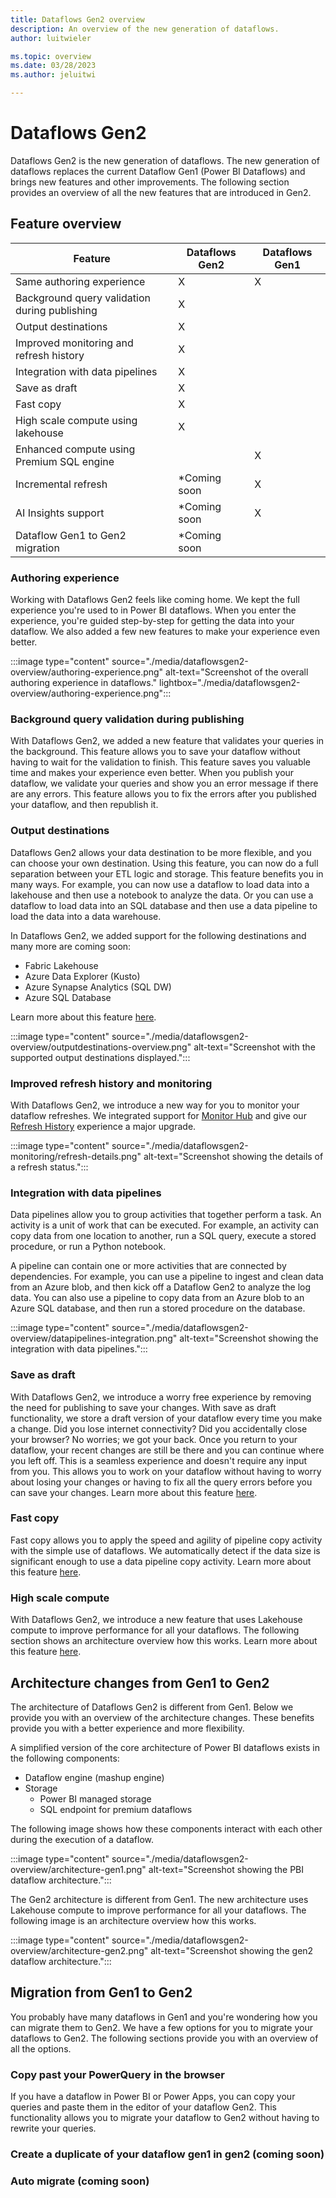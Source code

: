 ```yaml
---
title: Dataflows Gen2 overview
description: An overview of the new generation of dataflows.
author: luitwieler

ms.topic: overview
ms.date: 03/28/2023
ms.author: jeluitwi

---
```


# Dataflows Gen2

Dataflows Gen2 is the new generation of dataflows. The new generation of dataflows replaces the current Dataflow Gen1 (Power BI Dataflows) and brings new features and other improvements. The following section provides an overview of all the new features that are introduced in Gen2.

## Feature overview

| Feature |   Dataflows Gen2 |  Dataflows Gen1 |
|--------|---|---|
| Same authoring experience | X | X |
| Background query validation during publishing | X |  |
| Output destinations  | X  |   |
| Improved monitoring and refresh history       |  X |   |
| Integration with data pipelines     | X  |   |
| Save as draft       | X  |   |
| Fast copy       | X  |   |
| High scale compute using lakehouse     |  X |   |
| Enhanced compute using Premium SQL engine |  |  X|
| Incremental refresh       | *Coming soon  | X  |
| AI Insights support | *Coming soon | X |
| Dataflow Gen1 to Gen2 migration | *Coming soon |  |

### Authoring experience

Working with Dataflows Gen2 feels like coming home. We kept the full experience you're used to in Power BI dataflows. When you enter the experience, you're guided step-by-step for getting the data into your dataflow. We also added a few new features to make your experience even better.

:::image type="content" source="./media/dataflowsgen2-overview/authoring-experience.png" alt-text="Screenshot of the overall authoring experience in dataflows." lightbox="./media/dataflowsgen2-overview/authoring-experience.png":::

### Background query validation during publishing

With Dataflows Gen2, we added a new feature that validates your queries in the background. This feature allows you to save your dataflow without having to wait for the validation to finish. This feature saves you valuable time and makes your experience even better. When you publish your dataflow, we validate your queries and show you an error message if there are any errors. This feature allows you to fix the errors after you published your dataflow, and then republish it.

### Output destinations

Dataflows Gen2 allows your data destination to be more flexible, and you can choose your own destination. Using this feature, you can now do a full separation between your ETL logic and storage. This feature benefits you in many ways. For example, you can now use a dataflow to load data into a lakehouse and then use a notebook to analyze the data. Or you can use a dataflow to load data into an SQL database and then use a data pipeline to load the data into a data warehouse.

In Dataflows Gen2, we added support for the following destinations and many more are coming soon:

- Fabric Lakehouse
- Azure Data Explorer (Kusto)
- Azure Synapse Analytics (SQL DW)
- Azure SQL Database

Learn more about this feature [here](../placeholder.md).

:::image type="content" source="./media/dataflowsgen2-overview/outputdestinations-overview.png" alt-text="Screenshot with the supported output destinations displayed.":::

### Improved refresh history and monitoring

With Dataflows Gen2, we introduce a new way for you to monitor your dataflow refreshes. We integrated support for [Monitor Hub](../placeholder.md) and give our [Refresh History](./dataflowsgen2-monitoring.md) experience a major upgrade.

:::image type="content" source="./media/dataflowsgen2-monitoring/refresh-details.png" alt-text="Screenshot showing the details of a refresh status.":::

### Integration with data pipelines

Data pipelines allow you to group activities that together perform a task. An activity is a unit of work that can be executed. For example, an activity can copy data from one location to another, run a SQL query, execute a stored procedure, or run a Python notebook.

A pipeline can contain one or more activities that are connected by dependencies. For example, you can use a pipeline to ingest and clean data from an Azure blob, and then kick off a Dataflow Gen2 to analyze the log data. You can also use a pipeline to copy data from an Azure blob to an Azure SQL database, and then run a stored procedure on the database.

:::image type="content" source="./media/dataflowsgen2-overview/datapipelines-integration.png" alt-text="Screenshot showing the integration with data pipelines.":::

### Save as draft

With Dataflows Gen2, we introduce a worry free experience by removing the need for publishing to save your changes. With save as draft functionality, we store a draft version of your dataflow every time you make a change. Did you lose internet connectivity? Did you accidentally close your browser? No worries; we got your back. Once you return to your dataflow, your recent changes are still be there and you can continue where you left off. This is a seamless experience and doesn't require any input from you. This allows you to work on your dataflow without having to worry about losing your changes or having to fix all the query errors before you can save your changes. Learn more about this feature [here](./dataflowsgen2-savedraft.md).

### Fast copy

Fast copy allows you to apply the speed and agility of pipeline copy activity with the simple use of dataflows. We automatically detect if the data size is significant enough to use a data pipeline copy activity. Learn more about this feature [here](../placeholder.md).

### High scale compute

With Dataflows Gen2, we introduce a new feature that uses Lakehouse compute to improve performance for all your dataflows. The following section shows an architecture overview how this works. Learn more about this feature [here](../placeholder.md).

## Architecture changes from Gen1 to Gen2

The architecture of Dataflows Gen2 is different from Gen1. Below we provide you with an overview of the architecture changes. These benefits provide you with a better experience and more flexibility.

A simplified version of the core architecture of Power BI dataflows exists in the following components:

- Dataflow engine (mashup engine)
- Storage
  - Power BI managed storage
  - SQL endpoint for premium dataflows

The following image shows how these components interact with each other during the execution of a dataflow.

:::image type="content" source="./media/dataflowsgen2-overview/architecture-gen1.png" alt-text="Screenshot showing the PBI dataflow architecture.":::

The Gen2 architecture is different from Gen1. The new architecture uses Lakehouse compute to improve performance for all your dataflows. The following image is an architecture overview how this works.

:::image type="content" source="./media/dataflowsgen2-overview/architecture-gen2.png" alt-text="Screenshot showing the gen2 dataflow architecture.":::

## Migration from Gen1 to Gen2

You probably have many dataflows in Gen1 and you're wondering how you can migrate them to Gen2. We have a few options for you to migrate your dataflows to Gen2. The following sections provide you with an overview of all the options.

### Copy past your PowerQuery in the browser

If you have a dataflow in Power BI or Power Apps, you can copy your queries and paste them in the editor of your dataflow Gen2. This functionality allows you to migrate your dataflow to Gen2 without having to rewrite your queries.

### Create a duplicate of your dataflow gen1 in gen2 (coming soon)

### Auto migrate (coming soon)
